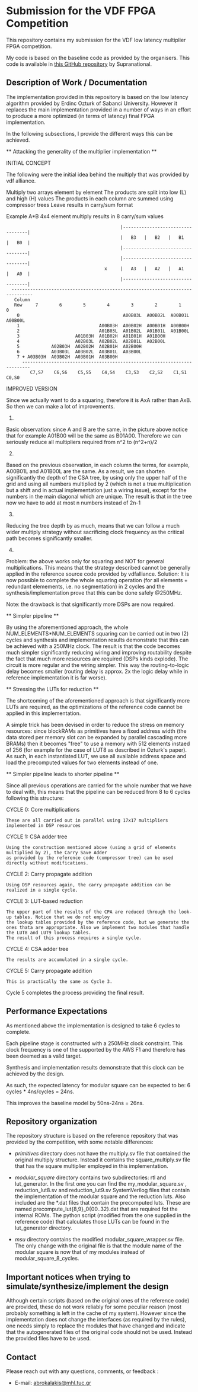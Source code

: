 # Submission for the VDF FPGA Competition 

This repository contains my submission for the VDF low latency multiplier FPGA competition. 

My code is based on the baseline code as provided by the organisers. This code is available in [this GitHub repository](https://github.com/supranational/vdf-fpga) by Supranational.


## Description of Work / Documentation

The implementation provided in this repository is based on the low latency algorithm provided by Erdinc Ozturk of Sabanci University. However it replaces the main implementation provided in a number of ways in an effort to produce a more optimized (in terms of latency) final FPGA implementation.

In the following subsections, I provide the different ways this can be achieved.

** Attacking the generality of the multiplier implementation **

   INITIAL CONCEPT
   
   The following were the initial idea behind the multiply that was provided by
   vdf alliance.
   
   Multiply two arrays element by element
   The products are split into low (L) and high (H) values
   The products in each column are summed using compressor trees
   Leave results in carry/sum format

   Example A*B 4x4 element multiply results in 8 carry/sum values 
```
                                           |----------------------------------|
                                           |   B3   |   B2   |   B1   |   B0  |
                                           |----------------------------------|
                                           |----------------------------------|
                                     x     |   A3   |   A2   |   A1   |   A0  |
                                           |----------------------------------|
  ------------------------------------------------------------------------------    
   Column    
   Row     7        6        5        4        3        2        1        0
    0                                       A00B03L  A00B02L  A00B01L  A00B00L 
    1                              A00B03H  A00B02H  A00B01H  A00B00H          
    2                              A01B03L  A01B02L  A01B01L  A01B00L          
    3                     A01B03H  A01B02H  A01B01H  A01B00H                   
    4                     A02B03L  A02B02L  A02B01L  A02B00L                   
    5            A02B03H  A02B02H  A02B01H  A02B00H                            
    6            A03B03L  A03B02L  A03B01L  A03B00L                            
    7 + A03B03H  A03B02H  A03B01H  A03B00H
      -------------------------------------------------------------------------
         C7,S7    C6,S6    C5,S5    C4,S4    C3,S3    C2,S2    C1,S1    C0,S0
   ```      
      
  IMPROVED VERSION
  
  Since we actually want to do a squaring, therefore it is AxA rather than AxB. So
  then we can make a lot of improvements.
  
  1.
  Basic observation: since A and B are the same, in the picture above notice that
  for example A01B00 will be the same as B01A00. Therefore we can seriously reduce
  all multipliers required from n^2 to (n^2+n)/2
  
  2. 
  Based on the previous observation, in each column the terms, for example,
  A00B01L and A01B00L are the same. As a result, we can shorten significantly the depth 
  of the CSA tree, by using only the upper half of the grid and using all numbers multiplied
  by 2 (which is not a true multiplication but a shift and in actual implementation just a 
  wiring issue), except for the numbers in the main diagonal which are unique. The result is that 
  in the tree now we have to add at most n numbers instead of 2n-1
  
  3.
  Reducing the tree depth by as much, means that we can follow a much wider multiply strategy
  without sacrificing clock frequency as the critical path becomes significantly smaller.
  
  4.
  Problem: the above works only for squaring and NOT for general multiplications. This means
  that the strategy described cannot be generally applied in the reference source code provided by 
  vdfalliance. 
  Solution: It is now possible to complete the whole squaring operation (for all elements + 
  redundant elemements, i.e. no segmentation) in 2 cycles and the synthesis/implementation
  prove that this can be done safely @250MHz. 
  
  Note: the drawback is that significantly more DSPs are now required.        
  
 
 ** Simpler pipeline ** 

By using the aforementioned approach, the whole NUM_ELEMENTS*NUM_ELEMENTS squaring can be carried out
in two (2) cycles and synthesis and implementation results demonstrate that this can be achieved with
a 250MHz clock. The result is that the code becomes much simpler significantly reducing wiring and improving
routability despite the fact that much more resources are required (DSPs kinds explode). The circuit is more
regular and the wiring simpler. This way the routing-to-logic delay becomes smaller (routing delay is approx.
2x the logic delay while in reference implementation it is far worse).

 ** Stressing the LUTs for reduction **

The shortcoming of the aforementioned approach is that significantly more LUTs are required, as the optimizations
of the reference code cannot be applied in this implementation. 

A simple trick has been devised in order to reduce the stress on memory resources: since blockRAMs as primitives have a 
fixed address width (the data stored per memory slot can be expanded by parallel cascading more BRAMs) then it becomes 
"free" to use a memory with 512 elements instaed of 256 (for example for the case of LUT8 as described in Ozturk's paper).
As such, in each instantiated LUT, we use all available address space and load the precomputed values for two elements instead of one.

 ** Simpler pipeline leads to shorter pipeline **
 
 Since all previous operations are carried for the whole number that we have to deal with, this means that the pipeline
 can be reduced from 8 to 6 cycles following this structure:
 
 CYCLE 0:
 	Core multiplications
  		
  	These are all carried out in parallel using 17x17 multipliers implemented in DSP resources
  
 CYCLE 1:
 	CSA adder tree
 	
 	Using the construction mentioned above (using a grid of elements multiplied by 2), the Carry Save Adder
 	as provided by the reference code (compressor tree) can be used directly without modifications.
 
 CYCLE 2: 
 	Carry propagate addition
 	
 	Using DSP resources again, the carry propagate addition can be realized in a single cycle.
 
 CYCLE 3: 
 	LUT-based reduction
 	
 	The upper part of the results of the CPA are reduced through the look-up tables. Notice that we do not employ
 	the lookup tables provided by the reference code, but we generate the ones thata are appropriate. Also we implement two modules that handle the LUT8 and LUT9 lookup tables.
 	The result of this process requires a single cycle.
 
 CYCLE 4:
 	CSA adder tree
 	
 	The results are accumulated in a single cycle.
 	
 CYCLE 5: 
 	Carry propagate addition
 	
 	This is practically the same as Cycle 3.
 
 Cycle 5 completes the process providing the final result.
 
 	
 ## Performance Expectations
 
 As mentioned above the implementation is designed to take 6 cycles to complete. 
 
 Each pipeline stage is constructed with a 250MHz clock constraint. This clock frequency is one of the supported by the AWS F1 and therefore has been deemed as a valid target. 
 
 Synthesis and implementation results demonstrate that this clock can be achieved by the design.
 
 As such, the expected latency for modular square can be expected to be: 6 cycles * 4ns/cycles = 24ns.
 
 This improves the baseline model by 50ns-24ns = 26ns.
 
 

## Repository organization

The repository structure is based on the reference repository that was provided by the competition, with some notable differences:

- <i>primitives</i> directory does not have the multiply.sv file that contained the original multiply structure. Instead it contains the square_multiply.sv file that has the square multiplier employed in this implementation. 

- <i>modular_square</i> directory contains two subdirectories: rtl and lut_generator. In the first one you can find the my_modular_square.sv , reduction_lut8.sv and reduction_lut9.sv SystemVerilog files that contain the implementation of the modular square and the reduction luts. Also included are the *.dat files that contain the precomputed luts. These are named precompute_lut{8,9}_0{00..32}.dat that are required fot the internal ROMs. The python script (modified from the one supplied in the reference code) that calculates those LUTs can be found in the lut_generator directory.

- <i>msu</i> directory contains the modified modular_square_wrapper.sv file. The only change with the original file is that the module name of the modular square is now that of my modules instead of modular_square_8_cycles.


 ## Important notices when trying to simulate/synthesize/implement the design
 
 Although certain scripts (based on the original ones of the reference code) are provided, these do not work reliably for some peculiar reason (most probably something is left in the cache of my system). However since the implementation does not change the interfaces (as required by the rules), one needs simply to replace the modules that have changed and indicate that the autogenerated files of the original code should not be used. Instead the provided files have to be used.
 

## Contact

Please reach out with any questions, comments, or feedback :

- E-mail: abrokalakis@mhl.tuc.gr
